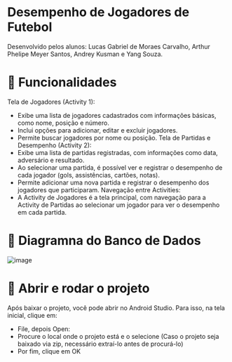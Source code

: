 # Desempenho de Jogadores de Futebol

Desenvolvido pelos alunos: Lucas Gabriel de Moraes Carvalho, Arthur Phelipe Meyer Santos, Andrey Kusman e Yang Souza.

# 🔨 Funcionalidades

Tela de Jogadores (Activity 1):
-	Exibe uma lista de jogadores cadastrados com informações básicas, como nome, posição e número.
-	Inclui opções para adicionar, editar e excluir jogadores.
-	Permite buscar jogadores por nome ou posição.
Tela de Partidas e Desempenho (Activity 2):
-	Exibe uma lista de partidas registradas, com informações como data, adversário e resultado.
-	Ao selecionar uma partida, é possível ver e registrar o desempenho de cada jogador (gols, assistências, cartões, notas).
-	Permite adicionar uma nova partida e registrar o desempenho dos jogadores que participaram.
Navegação entre Activities:
-	A Activity de Jogadores é a tela principal, com navegação para a Activity de Partidas ao selecionar um jogador para ver o desempenho em cada partida.

# 📃 Diagramna do Banco de Dados
![image](https://github.com/user-attachments/assets/22a4f9fc-c280-482c-b2a1-62fa636ed530)

# 📂 Abrir e rodar o projeto
Após baixar o projeto, você pode abrir no Android Studio. Para isso, na tela inicial, clique em:

- File, depois Open:
- Procure o local onde o projeto está e o selecione (Caso o projeto seja baixado via zip, necessário extraí-lo antes de procurá-lo)
- Por fim, clique em OK

